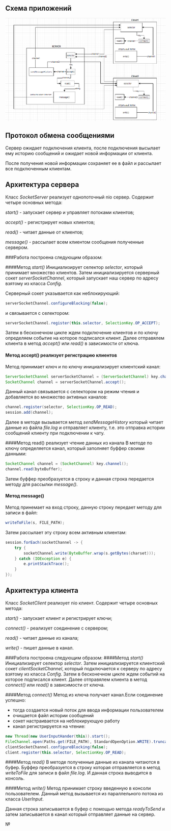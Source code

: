 ## Схема приложений
![chema.png](chema.png)

## Протокол обмена сообщениями
Сервер ожидает подключения клиента, после подключения
высылает ему историю сообщений и ожидает новой информации от 
клиента.

После получения новой информации сохраняет ее в файл и 
рассылает все подключенным клиентам.

## Архитектура сервера
Класс *SocketServer* реализует однопоточный nio сервер.
Содержит четыре основных метода:

*start()* - запускает сервер и управляет потоками клиентов;

*accept()* - регистрирует новых клиентов;

*read()* - читает данные от клиентов;

*message()* - рассылает всем клиентом сообщения полученные сервером.

###Работа построена следующим образом:

####Метод *start()*
Инициализирует селектор *selector*, который 
принимает множество клиентов. Затем инициализируется серверный 
сокет *serverSocketChannel*, который запускает наш сервер по
адресу взятому из класса *Config*. 

Серверный сокет указывается как неблокирующий:  
```java
serverSocketChannel.configureBlocking(false);
```
и связывается с селектором:
```java
serverSocketChannel.register(this.selector, SelectionKey.OP_ACCEPT);
```
Затем в бесконечном цикле ждем подключение клиентов и по ключу 
определяем событие на которое подписался клиент.
Далее отправялем клиента в метод *accept()* или *read()*
в зависимости от ключа.

#### Метод accept() реализует регистрацию клиентов
Метод принимает ключ и по ключу инициализирует клиентский
канал: 
```java
ServerSocketChannel serverSocketChannel = (ServerSocketChannel) key.channel();
SocketChannel channel = serverSocketChannel.accept();
```
Данный канал cвязывается с селектором на режим чтения
и добавляется во множество активных каналов:
```java
channel.register(selector, SelectionKey.OP_READ);
session.add(channel);
```
Далее в методе вызывается метод *sendMessageHistory*
который читает данные из файла *file.log* и отправляет
клиенту, т.е. это отправка истории сообщений клиенту
при подключении к чату.

####Метод read() реализует чтение данных из канала
В методе по ключу определяется канал, который
заполняет буффер своими данными:
```java
SocketChannel channel = (SocketChannel) key.channel();
channel.read(byteBuffer);
```
Затем буффер преобразуется в строку и данная строка 
передается методу для рассылки *message()*.

#### Метод message()
Метод принемает на вход строку, данную строку 
передает методу для записи в файл:
```java
writeToFile(s, FILE_PATH);
```
Затем рассылает эту строку всем активным клиентам:
```java
session.forEach(socketChannel -> {
    try {
        socketChannel.write(ByteBuffer.wrap(s.getBytes(charset)));
    } catch (IOException e) {
        e.printStackTrace();
    }
});
```

## Архитектура клиента
Класс *SocketClient* реализует nio клиент.
Содержит четыре основных метода:

*start()* - запускает клиент и регистрирует ключи;

*connect()* - реализует соединение с сервером;

*read()* - читает данные из канала;

*write()* - пишет данные в канал.

###Работа построена следующим образом:
####Метод *start()*
Инициализирует селектор *selector*.
Затем инициализируется клиентский сокет *clientSocketChannel*, 
который подключается к серверу по адресу взятому из класса *Config*.
Затем в бесконечном цикле ждем событий на которое подписался клиент.
Далее отправялем клиента в метод *connect()* или *read()*
в зависимости от ключа.

####Метод *connect()*
Метод из ключа получает канал.Если соединение успешно:
+ тогда создается новый поток для ввода информации пользователем
+ очищается файл истории сообщений
+ сокет настраивается на неблокирующую работу 
+ канал регистрируется на чтение:
```java
new Thread(new UserInputHander(this)).start();
FileChannel.open(Paths.get(FILE_PATH), StandardOpenOption.WRITE).truncate(0).close();
clientSocketChannel.configureBlocking(false);
client.register(this.selector, SelectionKey.OP_READ);
```
####Метод *read()*
В методе полученные данные из канала читаются в буфер.
Буффер преобразуется в строку которая отправляется в 
метод *writeToFile* для записи в файл *file.log*.
И данная строка выводится в консоль.

####Метод *write()*
Метод принимает строку введенную в консоли пользователем.
Данный метод вызывается из параллельного потока из класса
*UserInput*.

Данная строка записывается в буфер с помощью метода
*readyToSend* и затем записывается в канал который отправляет 
данные на сервер.

№